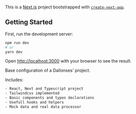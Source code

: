 This is a [Next.js](https://nextjs.org/) project bootstrapped with [`create-next-app`](https://github.com/vercel/next.js/tree/canary/packages/create-next-app).

## Getting Started

First, run the development server:

```bash
npm run dev
# or
yarn dev
```

Open [http://localhost:3000](http://localhost:3000) with your browser to see the result.

Base configuration of a Dallonses' project.

Includes:
```bash
- React, Next and Typescript project
- Tailwindcss implemented
- Basic components and types declarations
- Usefull hooks and helpers
- Mock data and real data processor
```
